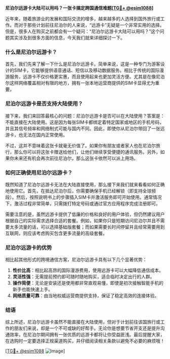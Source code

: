 **尼泊尔远游卡大陆可以用吗？一张卡搞定跨国通信难题[[TG💪+ @esim1088](https://t.me/s/esim1088)]**

近年来，随着旅游业的发展和国际交流的增多，越来越多的人选择到国外旅行或工作。而对于那些计划前往尼泊尔的人来说，“远游卡”无疑是一个非常实用的选择。但是，很多人在购买之前都会有一个疑问：“尼泊尔远游卡大陆可以用吗？”这个问题其实涉及到很多方面的信息，今天我们就来详细探讨一下。

### 什么是尼泊尔远游卡？

首先，我们先来了解一下什么是尼泊尔远游卡。简单来说，这是一种专门为游客设计的SIM卡，它能够提供语音通话、短信以及移动数据服务。相比于传统的国际漫游服务，远游卡不仅价格更实惠，而且使用起来也更加灵活方便。尤其是在像尼泊尔这样网络覆盖相对有限的地方，拥有一张本地运营商提供的SIM卡显得尤为重要。

### 尼泊尔远游卡是否支持大陆使用？

接下来，我们来回答最核心的问题：尼泊尔远游卡是否可以在大陆使用？答案是：不能直接在大陆使用。这是因为每张SIM卡都绑定着特定国家或地区的手机号码，并且其信号频率和网络制式可能与国内不同。因此，即使你从尼泊尔带回了一张远游卡，也无法在国内正常使用。

不过，这并不意味着这张卡就毫无价值了。如果你有朋友或者家人也在尼泊尔旅行，那么你可以将这张卡赠送给他们，让他们继续享受便捷的通讯服务。另外，如果你未来还有机会再次前往尼泊尔，那么这张卡依然可以派上用场。

### 如何正确使用尼泊尔远游卡？

既然知道了尼泊尔远游卡无法在大陆直接使用，那么接下来我们就来看看如何正确地使用它。首先，在抵达尼泊尔后，你需要确保手机已经解锁（即支持全球频段）。然后，按照说明书上的步骤插入SIM卡并激活服务即可开始使用。通常情况下，激活过程非常简单，只需拨打特定号码或通过官方应用程序完成注册即可。

需要注意的是，虽然远游卡提供了低廉的价格和良好的用户体验，但仍然建议用户根据自己的实际需求选择合适的套餐。例如，如果你只是短期访问尼泊尔并且不需要太多流量的话，可以选择基础版套餐；而如果需要长时间停留并且经常需要用到互联网，则应该考虑购买包含更多流量的高级套餐。

### 尼泊尔远游卡的优势

相比起其他形式的跨境通信方案，尼泊尔远游卡具有以下几个显著优势：

1. **性价比高**：相比起高昂的国际漫游费用，使用远游卡可以大幅降低通信成本。
2. **灵活性强**：无需提前预约即可随时随地购买，适合临时决定出行的人群。
3. **操作简便**：无论是安装还是使用都非常直观易懂，即使是初次接触智能手机的新手也能快速上手。
4. **网络质量可靠**：由当地权威运营商提供支持，保证了稳定高效的连接体验。

### 结语

综上所述，尼泊尔远游卡虽然不能直接在大陆使用，但对于计划前往该国旅行或工作的朋友们来说，却是一个不可或缺的好帮手。无论你是想要节省开支还是提升沟通效率，在尼泊尔期间拥有一张优质的远游卡都将让你受益匪浅。最后提醒大家，在选购时一定要选择正规渠道购买，并仔细阅读相关条款以避免不必要的麻烦哦！

[[TG💪+ @esim1088](https://t.me/s/esim1088) ![Image](https://i.postimg.cc/4NQfJmqS/Snipaste-2025-05-13-00-14-12.png)]